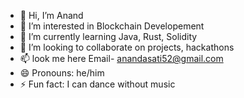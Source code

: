 - 👋 Hi, I’m Anand
- 👀 I’m interested in Blockchain Developement
- 🌱 I’m currently learning Java, Rust, Solidity
- 💞️ I’m looking to collaborate on projects, hackathons
- 📫 look me here Email- anandasati52@gmail.com
- 😄 Pronouns: he/him
- ⚡ Fun fact: I can dance without music

<!---
AnandGit7/AnandGit7 is a ✨ special ✨ repository because its `README.md` (this file) appears on your GitHub profile.
You can click the Preview link to take a look at your changes.
--->
